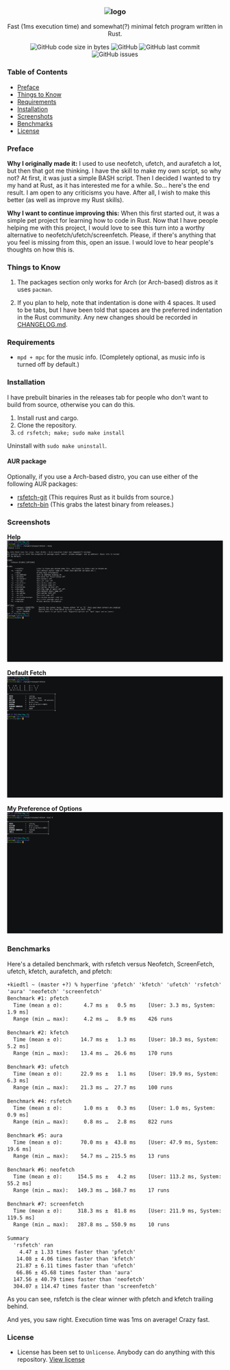 <h3 align="center"><img src="https://raw.githubusercontent.com/rsfetch/rsfetch/master/Screenshots/logo.jpg" alt="logo" height="100px"></h3>
<p align="center">Fast (1ms execution time) and somewhat(?) minimal fetch program written in Rust.</p>

<p align="center">
<img alt="GitHub code size in bytes" src="https://img.shields.io/github/languages/code-size/rsfetch/rsfetch.svg">
<img alt="GitHub" src="https://img.shields.io/github/license/rsfetch/rsfetch.svg">
<img alt="GitHub last commit" src="https://img.shields.io/github/last-commit/rsfetch/rsfetch.svg">
<img alt="GitHub issues" src="https://img.shields.io/github/issues/rsfetch/rsfetch.svg?color=gren">
</p>

### Table of Contents
* [Preface](#preface)
* [Things to Know](#things-to-know)
* [Requirements](#requirements)
* [Installation](#installation)
* [Screenshots](#screenshots)
* [Benchmarks](#benchmarks)
* [License](#license)

### Preface

**Why I originally made it:** I used to use neofetch, ufetch, and 
aurafetch a lot, but then that got me thinking. I have the skill to make
 my own script, so why not? At first, it was just a simple BASH script. 
Then I decided I wanted to try my hand at Rust, as it has interested me 
for a while. So... here's the end result. I am open to any criticisms 
you have. After all, I wish to make this better (as well as improve my 
Rust skills).

**Why I want to continue improving this:** When this first started out, it 
was a simple pet project for learning how to code in Rust. Now that I have
people helping me with this project, I would love to see this turn into a
worthy alternative to neofetch/ufetch/screenfetch. Please, if there's anything 
that you feel is missing from this, open an issue. I would love to hear people's
thoughts on how this is.

### Things to Know

1. The packages section only works for Arch (or Arch-based) distros as it uses `pacman`.

2. If you plan to help, note that indentation is done with 4 spaces. It used to be tabs, but I have been told that spaces are the preferred indentation in the Rust community. Any new changes should be recorded in [CHANGELOG.md](CHANGELOG.md).

### Requirements
- `mpd + mpc` for the music info. (Completely optional, as music info is turned off by default.)

### Installation
I have prebuilt binaries in the releases tab for people who don't want to build from source, otherwise you can do this.

1. Install rust and cargo.
2. Clone the repository.
3. `cd rsfetch; make; sudo make install`

Uninstall with `sudo make uninstall`.

#### AUR package
Optionally, if you use a Arch-based distro, you can use either of the following AUR packages:
- [rsfetch-git](https://aur.archlinux.org/packages/rsfetch-git/) (This requires Rust as it builds from source.)
- [rsfetch-bin](https://aur.archlinux.org/packages/rsfetch-bin/) (This grabs the latest binary from releases.)

### Screenshots

**Help**
![Help](Screenshots/help.png?raw=true "Help")

**Default Fetch**
![Default](Screenshots/default.png?raw=true "Default")

**My Preference of Options**
![Default](Screenshots/preference.png?raw=true "Preference")

### Benchmarks

Here's a detailed benchmark, with rsfetch versus Neofetch, ScreenFetch, ufetch, kfetch, aurafetch, and pfetch:
```
+kiedtl ~ (master +?) % hyperfine 'pfetch' 'kfetch' 'ufetch' 'rsfetch' 'aura' 'neofetch' 'screenfetch'
Benchmark #1: pfetch
  Time (mean ± σ):       4.7 ms ±   0.5 ms    [User: 3.3 ms, System: 1.9 ms]
  Range (min … max):     4.2 ms …   8.9 ms    426 runs

Benchmark #2: kfetch
  Time (mean ± σ):      14.7 ms ±   1.3 ms    [User: 10.3 ms, System: 5.2 ms]
  Range (min … max):    13.4 ms …  26.6 ms    170 runs

Benchmark #3: ufetch
  Time (mean ± σ):      22.9 ms ±   1.1 ms    [User: 19.9 ms, System: 6.3 ms]
  Range (min … max):    21.3 ms …  27.7 ms    100 runs

Benchmark #4: rsfetch
  Time (mean ± σ):       1.0 ms ±   0.3 ms    [User: 1.0 ms, System: 0.9 ms]
  Range (min … max):     0.8 ms …   2.8 ms    822 runs

Benchmark #5: aura
  Time (mean ± σ):      70.0 ms ±  43.8 ms    [User: 47.9 ms, System: 19.6 ms]
  Range (min … max):    54.7 ms … 215.5 ms    13 runs
  
Benchmark #6: neofetch
  Time (mean ± σ):     154.5 ms ±   4.2 ms    [User: 113.2 ms, System: 55.2 ms]
  Range (min … max):   149.3 ms … 168.7 ms    17 runs

Benchmark #7: screenfetch
  Time (mean ± σ):     318.3 ms ±  81.8 ms    [User: 211.9 ms, System: 119.5 ms]
  Range (min … max):   287.8 ms … 550.9 ms    10 runs

Summary
  'rsfetch' ran
    4.47 ± 1.33 times faster than 'pfetch'
   14.08 ± 4.06 times faster than 'kfetch'
   21.87 ± 6.11 times faster than 'ufetch'
   66.86 ± 45.68 times faster than 'aura'
  147.56 ± 40.79 times faster than 'neofetch'
  304.07 ± 114.47 times faster than 'screenfetch'
```
As you can see, rsfetch is the clear winner with pfetch and kfetch trailing behind.  

And yes, you saw right. Execution time was 1ms on average! Crazy fast.

### License

- License has been set to `Unlicense`. Anybody can do anything with this repository. [View license](https://raw.githubusercontent.com/rsfetch/rsfetch/master/LICENSE)
